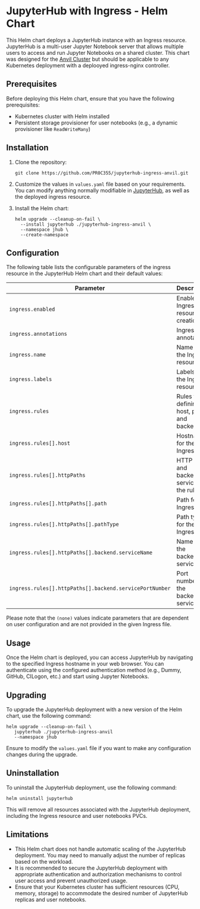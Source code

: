 # JupyterHub with Ingress - Helm Chart

This Helm chart deploys a JupyterHub instance with an Ingress resource. JupyterHub is a multi-user Jupyter Notebook server that allows multiple users to access and run Jupyter Notebooks on a shared cluster. This chart was designed for the [Anvil Cluster](https://doi.org/10.1145/3491418.3530766) but should be applicable to any Kubernetes deployment with a deplooyed ingress-nginx controller.

## Prerequisites

Before deploying this Helm chart, ensure that you have the following prerequisites:

- Kubernetes cluster with Helm installed
- Persistent storage provisioner for user notebooks (e.g., a dynamic provisioner like `ReadWriteMany`)

## Installation

1. Clone the repository:

   ```shell
   git clone https://github.com/PR0C355/jupyterhub-ingress-anvil.git
   ```

2. Customize the values in `values.yaml` file based on your requirements. You can modify anything normally modifiable in [JupyterHub](https://z2jh.jupyter.org/en/stable/resources/reference.html#helm-chart-configuration-reference), as well as the deployed ingress resource. 

3. Install the Helm chart:

   ```shell
   helm upgrade --cleanup-on-fail \
     --install jupyterhub ./jupyterhub-ingress-anvil \
     --namespace jhub \
     --create-namespace
   ```

## Configuration

The following table lists the configurable parameters of the ingress resource in the JupyterHub Helm chart and their default values:

| Parameter                                    | Description                             | Default                  |
| -------------------------------------------- | --------------------------------------- | ------------------------ |
| `ingress.enabled`                            | Enable Ingress resource creation         | `true`                   |
| `ingress.annotations`                        | Ingress annotations                      | `{}` (unspecified)       |
| `ingress.name`                               | Name of the Ingress resource             | `jhub-ingress`           |
| `ingress.labels`                             | Labels for the Ingress resource          | `{}` (unspecified)       |
| `ingress.rules`                              | Rules for defining host, paths, and backend | `[]` (unspecified)    |
| `ingress.rules[].host`                       | Hostname for the Ingress rule            | (none)                   |
| `ingress.rules[].httpPaths`                  | HTTP paths and backend services for the rule | `[]` (unspecified)  |
| `ingress.rules[].httpPaths[].path`            | Path for the Ingress rule                | (none)                   |
| `ingress.rules[].httpPaths[].pathType`        | Path type for the Ingress rule           | (none)                   |
| `ingress.rules[].httpPaths[].backend.serviceName` | Name of the backend service          | (none)                   |
| `ingress.rules[].httpPaths[].backend.servicePortNumber` | Port number of the backend service | (none)          |

Please note that the `(none)` values indicate parameters that are dependent on user configuration and are not provided in the given Ingress file.

## Usage

Once the Helm chart is deployed, you can access JupyterHub by navigating to the specified Ingress hostname in your web browser. You can authenticate using the configured authentication method (e.g., Dummy, GitHub, CILogon, etc.) and start using Jupyter Notebooks.

## Upgrading

To upgrade the JupyterHub deployment with a new version of the Helm chart, use the following command:

```shell
helm upgrade --cleanup-on-fail \
   jupyterhub ./jupyterhub-ingress-anvil
   --namespace jhub
```

Ensure to modify the `values.yaml` file if you want to make any configuration changes during the upgrade.

## Uninstallation

To uninstall the JupyterHub deployment, use the following command:

```shell
helm uninstall jupyterhub
```

This will remove all resources associated with the JupyterHub deployment, including the Ingress resource and user notebooks PVCs.

## Limitations

- This Helm chart does not handle automatic scaling of the JupyterHub deployment. You may need to manually adjust the number of replicas based on the workload.
- It is recommended to secure the JupyterHub deployment with appropriate authentication and authorization mechanisms to control user access and prevent unauthorized usage.
- Ensure that your Kubernetes cluster has sufficient resources (CPU, memory, storage) to accommodate the desired number of JupyterHub replicas and user notebooks.
